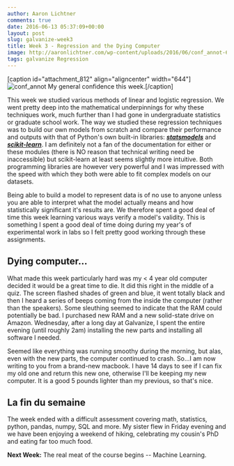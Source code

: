 ```yaml
---
author: Aaron Lichtner
comments: true
date: 2016-06-13 05:37:09+00:00
layout: post
slug: galvanize-week3
title: Week 3 - Regression and the Dying Computer
image: http://aaronlichtner.com/wp-content/uploads/2016/06/conf_annot-644x443.png
tags: galvanize Regression
---
```


[caption id="attachment_812" align="aligncenter" width="644"]![conf_annot](http://aaronlichtner.com/wp-content/uploads/2016/06/conf_annot-644x443.png) My general confidence this week.[/caption]



This week we studied various methods of linear and logistic regression. We went pretty deep into the mathematical underpinnings for why these techniques work, much further than I had gone in undergraduate statistics or graduate school work. The way we studied these regression techniques was to build our own models from scratch and compare their performance and outputs with that of Python's own built-in libraries: [**_statsmodels_**](http://statsmodels.sourceforge.net/index.html) and [**_scikit-learn_**](http://scikit-learn.org/stable/). I am definitely not a fan of the documentation for either or these modules (there is NO reason that technical writing need be inaccessible) but scikit-learn at least seems slightly more intuitive. Both programming libraries are however very powerful and I was impressed with the speed with which they both were able to fit complex models on our datasets.





Being able to build a model to represent data is of no use to anyone unless you are able to interpret what the model actually means and how statistically significant it's results are. We therefore spent a good deal of time this week learning various ways verify a model's validity. This is something I spent a good deal of time doing during my year's of experimental work in labs so I felt pretty good working through these assignments.





## Dying computer...





What made this week particularly hard was my < 4 year old computer decided it would be a great time to die. It did this right in the middle of a quiz. The screen flashed shades of green and blue, it went totally black and then I heard a series of beeps coming from the inside the computer (rather than the speakers). Some sleuthing seemed to indicate that the RAM could potentially be bad. I purchased new RAM and a new solid-state drive on Amazon. Wednesday, after a long day at Galvanize, I spent the entire evening (until roughly 2am) installing the new parts and installing all software I needed.





Seemed like everything was running smoothy during the morning, but alas, even with the new parts, the computer continued to crash. So...I am now writing to you from a brand-new macbook. I have 14 days to see if I can fix my old one and return this new one, otherwise I'll be keeping my new computer. It is a good 5 pounds lighter than my previous, so that's nice.





## La fin du semaine





The week ended with a difficult assessment covering math, statistics, python, pandas, numpy, SQL and more. My sister flew in Friday evening and we have been enjoying a weekend of hiking, celebrating my cousin's PhD and eating far too much food.





**Next Week:** The real meat of the course begins -- Machine Learning.


